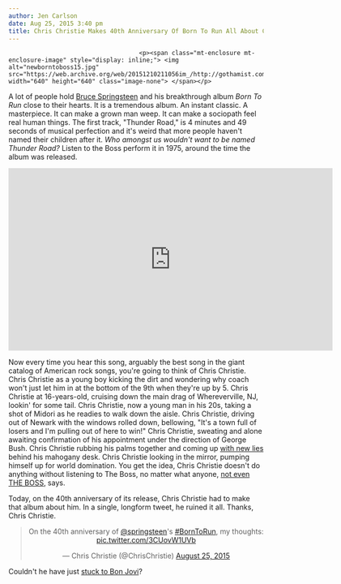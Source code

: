 ```yaml
---
author: Jen Carlson
date: Aug 25, 2015 3:40 pm
title: Chris Christie Makes 40th Anniversary Of Born To Run All About Chris Christie
---
```


	
										<p><span class="mt-enclosure mt-enclosure-image" style="display: inline;"> <img alt="newborntoboss15.jpg" src="https://web.archive.org/web/20151210211056im_/http://gothamist.com/attachments/arts_jen/newborntoboss15.jpg" width="640" height="640" class="image-none"> </span></p>

<p>A lot of people hold <a href="https://web.archive.org/web/20151210211056/http://gothamist.com/tags/brucespringsteen">Bruce Springsteen</a> and his breakthrough album <em>Born To Run</em> close to their hearts. It is a tremendous album. An instant classic. A masterpiece. It can make a grown man weep. It can make a sociopath feel real human things. The first track, &quot;Thunder Road,&quot; is 4 minutes and 49 seconds of musical perfection and it&apos;s weird that more people haven&apos;t named their children after it. <em>Who amongst us wouldn&apos;t want to be named Thunder Road?</em> Listen to the Boss perform it in 1975, around the time the album was released.</p>

<p><iframe width="640" height="360" src="https://web.archive.org/web/20151210211056if_/https://www.youtube.com/embed/wDT1wgT3D4g" frameborder="0" allowfullscreen></iframe></p>

<p>Now every time you hear this song, arguably the best song in the giant catalog of American rock songs, you&apos;re going to think of Chris Christie. Chris Christie as a young boy kicking the dirt and wondering why coach won&apos;t just let him in at the bottom of the 9th when they&apos;re up by 5. Chris Christie at 16-years-old, cruising down the main drag of Whereverville, NJ, lookin&apos; for some tail. Chris Christie, now a young man in his 20s, taking a shot of Midori as he readies to walk down the aisle. Chris Christie, driving out of Newark with the windows rolled down, bellowing, &quot;It&apos;s a town full of losers and I&apos;m pulling out of here to win!&quot; Chris Christie, sweating and alone awaiting confirmation of his appointment under the direction of George Bush. Chris Christie rubbing his palms together and coming up <a href="https://web.archive.org/web/20151210211056/http://thinkprogress.org/election/2015/08/07/3689230/chris-christie-september-10/">with new lies</a> behind his mahogany desk. Chris Christie looking in the mirror, pumping himself up for world domination. You get the idea, Chris Christie doesn&apos;t do anything without listening to The Boss, no matter what anyone, <a href="https://web.archive.org/web/20151210211056/http://gothamist.com/2014/08/20/video_chris_christie_is_bff_with_br.php">not even THE BOSS</a>, says.</p>

<p>Today, on the 40th anniversary of its release, Chris Christie had to make that album about him. In a single, longform tweet, he ruined it all. Thanks, Chris Christie. </p>

<center><blockquote class="twitter-tweet" lang="en"><p lang="en" dir="ltr">On the 40th anniversary of <a href="https://web.archive.org/web/20151210211056/https://twitter.com/springsteen">@springsteen</a>&apos;s <a href="https://web.archive.org/web/20151210211056/https://twitter.com/hashtag/BornToRun?src=hash">#BornToRun</a>, my thoughts: <a href="https://web.archive.org/web/20151210211056/http://t.co/3CUovW1UVb">pic.twitter.com/3CUovW1UVb</a></p>&#x2014; Chris Christie (@ChrisChristie) <a href="https://web.archive.org/web/20151210211056/https://twitter.com/ChrisChristie/status/636229652302925824">August 25, 2015</a></blockquote>
<script async src="//web.archive.org/web/20151210211056js_/http://platform.twitter.com/widgets.js" charset="utf-8"></script></center>

<p>Couldn&apos;t he have just <a href="https://web.archive.org/web/20151210211056/http://www.thedailybeast.com/articles/2015/07/22/chris-christie-s-biggest-flip-flop-ever-he-now-prefers-bon-jovi-to-bruce-springsteen.html">stuck to Bon Jovi</a>?</p>					
										
									
				